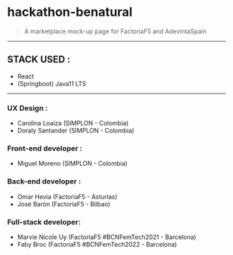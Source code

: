 # hackathon-benatural
> A marketplace mock-up page for FactoriaF5 and AdevintaSpain 
- - - -
## STACK USED : 
- React 
- (Springboot) Java11 LTS
- - - -
### UX Design : 
- Carolina Loaiza (SIMPLON - Colombia)
- Doraly Santander (SIMPLON - Colombia)
### Front-end developer :
- Miguel Moreno (SIMPLON - Colombia)
### Back-end developer : 
- Omar Hevia (FactoriaF5 - Asturías)
- José Barón (FactoriaF5 - Bilbao)
### Full-stack developer:
- Marvie Nicole Uy (FactoriaF5 #BCNFemTech2021 - Barcelona)
- Faby Broc (FactoriaF5 #BCNFemTech2022 - Barcelona)
